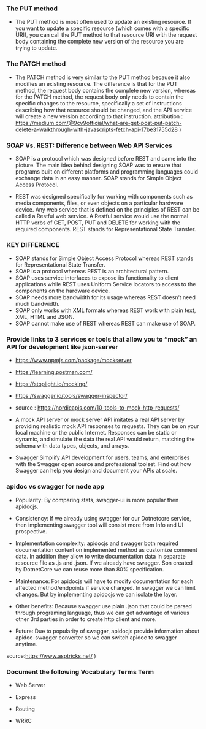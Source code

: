 

### The PUT method
- The PUT method is most often used to update an existing resource. If you want to update a specific resource (which comes with a specific URI), you can call the PUT method to that resource URI with the request body containing the complete new version of the resource you are trying to update.
 ### The PATCH method
- The PATCH method is very similar to the PUT method because it also modifies an existing resource. The difference is that for the PUT method, the request body contains the complete new version, whereas for the PATCH method, the request body only needs to contain the specific changes to the resource, specifically a set of instructions describing how that resource should be changed, and the API service will create a new version according to that instruction. attribution : https://medium.com/@9cv9official/what-are-get-post-put-patch-delete-a-walkthrough-with-javascripts-fetch-api-17be31755d28 )
 ### SOAP Vs. REST: Difference between Web API Services
- SOAP is a protocol which was designed before REST and came into the picture. The main idea behind designing SOAP was to ensure that programs built on different platforms and programming languages could exchange data in an easy manner. SOAP stands for Simple Object Access Protocol.

- REST was designed specifically for working with components such as media components, files, or even objects on a particular hardware device. Any web service that is defined on the principles of REST can be called a Restful web service. A Restful service would use the normal HTTP verbs of GET, POST, PUT and DELETE for working with the required components. REST stands for Representational State Transfer.

### KEY DIFFERENCE

- SOAP stands for Simple Object Access Protocol whereas REST stands for Representational State Transfer.
- SOAP is a protocol whereas REST is an architectural pattern.
- SOAP uses service interfaces to expose its functionality to client applications while REST uses Uniform Service locators to access to the components on the hardware device.
- SOAP needs more bandwidth for its usage whereas REST doesn’t need much bandwidth.
- SOAP only works with XML formats whereas REST work with plain text, XML, HTML and JSON.
- SOAP cannot make use of REST whereas REST can make use of SOAP.
 ### Provide links to 3 services or tools that allow you to “mock” an API for development like json-server
- https://www.npmjs.com/package/mockserver 

- https://learning.postman.com/ 

- https://stoplight.io/mocking/ 

- https://swagger.io/tools/swagger-inspector/ 

- source : https://nordicapis.com/10-tools-to-mock-http-requests/ 

- A mock API server or mock server API imitates a real API server by providing realistic mock API responses to requests. They can be on your local machine or the public Internet. Responses can be static or dynamic, and simulate the data the real API would return, matching the schema with data types, objects, and arrays.

- Swagger Simplify API development for users, teams, and enterprises with the Swagger open source and professional toolset. Find out how Swagger can help you design and document your APIs at scale.

### apidoc vs swagger for node app

- Popularity: By comparing stats, swagger-ui is more popular then apidocjs.

- Consistency: If we already using swagger for our Dotnetcore service, then implementing swagger tool will consist more from Info and UI prospective.

- Implementation complexity: apidocjs and swagger both required documentation content on implemented method as customize comment data. In addition they allow to write documentation data in separate resource file as .js and .json. If we already have swagger. Son created by DotnetCore we can reuse more than 80% specification.

- Maintenance: For apidocjs will have to modify documentation for each affected method/endpoints if service changed. In swagger we can limit changes. But by implementing apidocjs we can isolate the layer.

- Other benefits: Because swagger use plain .json that could be parsed through programing language, thus we can get advantage of various other 3rd parties in order to create http client and more.

- Future: Due to popularity of swagger, apidocjs provide information about apidoc-swagger converter so we can switch apidoc to swagger anytime.

source:https://www.asptricks.net/ )

### Document the following Vocabulary Terms Term

- Web Server

- Express

- Routing

- WRRC
